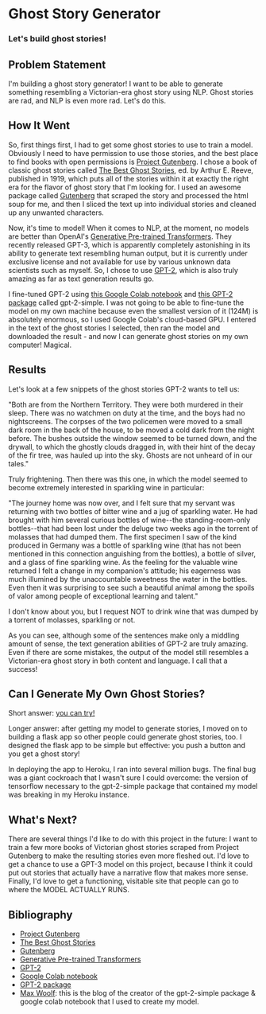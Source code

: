 # Ghost Story Generator

### Let's build ghost stories!

## Problem Statement

I'm building a ghost story generator! I want to be able to generate something resembling a Victorian-era ghost story using NLP. Ghost stories are rad, and NLP is even more rad. Let's do this.


## How It Went

So, first things first, I had to get some ghost stories to use to train a model. Obviously I need to have permission to use those stories, and the best place to find books with open permissions is [Project Gutenberg](http://www.gutenberg.org/). I chose a book of classic ghost stories called [The Best Ghost Stories](http://www.gutenberg.org/files/17893/17893-h/17893-h.htm), ed. by Arthur E. Reeve, published in 1919, which puts all of the stories within it at exactly the right era for the flavor of ghost story that I'm looking for. I used an awesome package called [Gutenberg](https://pypi.org/project/Gutenberg/) that scraped the story and processed the html soup for me, and then I sliced the text up into individual stories and cleaned up any unwanted characters.

Now, it's time to model! When it comes to NLP, at the moment, no models are better than OpenAI's [Generative Pre-trained Transformers](https://openai.com/blog/openai-api/). They recently released GPT-3, which is apparently completely astonishing in its ability to generate text resembling human output, but it is currently under exclusive license and not available for use by various unknown data scientists such as myself. So, I chose to use [GPT-2](https://openai.com/blog/gpt-2-1-5b-release/), which is also truly amazing as far as text generation results go.

I fine-tuned GPT-2 using [this Google Colab notebook](https://colab.research.google.com/drive/1VLG8e7YSEwypxU-noRNhsv5dW4NfTGce) and [this GPT-2 package](https://pypi.org/project/gpt-2-simple/) called gpt-2-simple. I was not going to be able to fine-tune the model on my own machine because even the smallest version of it (124M) is absolutely enormous, so I used Google Colab's cloud-based GPU. I entered in the text of the ghost stories I selected, then ran the model and downloaded the result - and now I can generate ghost stories on my own computer! Magical.

## Results

Let's look at a few snippets of the ghost stories GPT-2 wants to tell us:

"Both are from the Northern Territory. They were both murdered in their sleep. There was no watchmen on duty at the time, and the boys had no nightscreens.  The corpses of the two policemen were moved to a small dark room in the back of the house, to be moved a cold dark from the night before.  The bushes outside the window seemed to be turned down, and the drywall, to which the ghostly clouds dragged in, with their hint of the decay of the fir tree, was hauled up into the sky.  Ghosts are not unheard of in our tales."

Truly frightening. Then there was this one, in which the model seemed to become extremely interested in sparkling wine in particular:

"The journey home was now over, and I felt sure that my servant was returning with two bottles of bitter wine and a jug of sparkling water. He had brought with him several curious bottles of wine--the standing-room-only bottles--that had been lost under the deluge two weeks ago in the torrent of molasses that had dumped them. The first specimen I saw of the kind produced in Germany was a bottle of sparkling wine (that has not been mentioned in this connection anguishing from the bottles), a bottle of silver, and a glass of fine sparkling wine. As the feeling for the valuable wine returned I felt a change in my companion's attitude; his eagerness was much illumined by the unaccountable sweetness the water in the bottles. Even then it was surprising to see such a beautiful animal among the spoils of valor among people of exceptional learning and talent."

I don't know about you, but I request NOT to drink wine that was dumped by a torrent of molasses, sparkling or not.

As you can see, although some of the sentences make only a middling amount of sense, the text generation abilities of GPT-2 are truly amazing. Even if there are some mistakes, the output of the model still resembles a Victorian-era ghost story in both content and language. I call that a success!

## Can I Generate My Own Ghost Stories?

Short answer: [you can try!](https://ghost-generator.herokuapp.com/)

Longer answer: after getting my model to generate stories, I moved on to building a flask app so other people could generate ghost stories, too. I designed the flask app to be simple but effective: you push a button and you get a ghost story!

In deploying the app to Heroku, I ran into several million bugs. The final bug was a giant cockroach that I wasn't sure I could overcome: the version of tensorflow necessary to the gpt-2-simple package that contained my model was breaking in my Heroku instance.

## What's Next?

There are several things I'd like to do with this project in the future: I want to train a few more books of Victorian ghost stories scraped from Project Gutenberg to make the resulting stories even more fleshed out. I'd love to get a chance to use a GPT-3 model on this project, because I think it could put out stories that actually have a narrative flow that makes more sense. Finally, I'd love to get a functioning, visitable site that people can go to where the MODEL ACTUALLY RUNS.

## Bibliography

- [Project Gutenberg](http://www.gutenberg.org/)
- [The Best Ghost Stories](http://www.gutenberg.org/files/17893/17893-h/17893-h.htm)
- [Gutenberg](https://pypi.org/project/Gutenberg/)
- [Generative Pre-trained Transformers](https://openai.com/blog/openai-api/)
- [GPT-2](https://openai.com/blog/gpt-2-1-5b-release/)
- [Google Colab notebook](https://colab.research.google.com/drive/1VLG8e7YSEwypxU-noRNhsv5dW4NfTGce)
- [GPT-2 package](https://pypi.org/project/gpt-2-simple/)
- [Max Woolf](https://minimaxir.com/2019/09/howto-gpt2/): this is the blog of the creator of the gpt-2-simple package & google colab notebook that I used to create my model.

